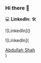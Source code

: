 ### Hi there 👋

<!--
**peezedabdullah/peezedabdullah** is a ✨ _special_ ✨ repository because its `README.md` (this file) appears on your GitHub profile.

Here are some ideas to get you started:

- 🔭 I’m currently working on ...
- 🌱 I’m currently learning ...
- 👯 I’m looking to collaborate on ...
- 🤔 I’m looking for help with ...
- 💬 Ask me about ...
- 📫 How to reach me: ...
- 😄 Pronouns: ...
- ⚡ Fun fact: ...
-->
💻 **LinkedIn:** 🛠️<br>

![LinkedIn](<script src="https://platform.linkedin.com/badges/js/profile.js" async defer type="text/javascript"></script>)  

![LinkedIn](<div class="badge-base LI-profile-badge" data-locale="en_US" data-size="medium" data-theme="dark" data-type="VERTICAL" data-vanity="peezedabdullah" data-version="v1"><a class="badge-base__link LI-simple-link" href="https://in.linkedin.com/in/peezedabdullah?trk=profile-badge">Abdullah Shah</a></div>)  
